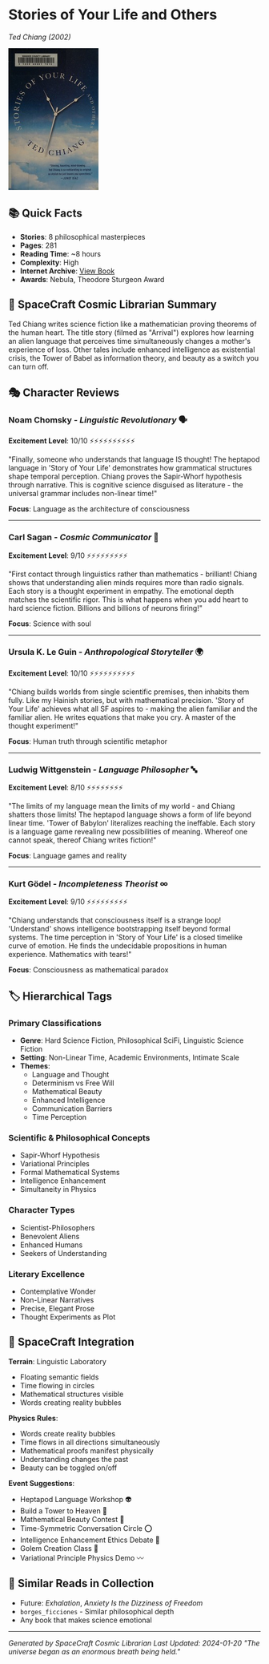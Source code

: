 # Stories of Your Life and Others
*Ted Chiang (2002)*

![Ted Chiang Collection Cover](storiesofyourlif0000chia_u1w4.jpg)

## 📚 Quick Facts
- **Stories**: 8 philosophical masterpieces
- **Pages**: 281
- **Reading Time**: ~8 hours
- **Complexity**: High
- **Internet Archive**: [View Book](http://archive.org/details/storiesofyourlif0000chia_u1w4)
- **Awards**: Nebula, Theodore Sturgeon Award

## 🌌 SpaceCraft Cosmic Librarian Summary

Ted Chiang writes science fiction like a mathematician proving theorems of the human heart. The title story (filmed as "Arrival") explores how learning an alien language that perceives time simultaneously changes a mother's experience of loss. Other tales include enhanced intelligence as existential crisis, the Tower of Babel as information theory, and beauty as a switch you can turn off.

## 🎭 Character Reviews

### Noam Chomsky - *Linguistic Revolutionary* 🗣️
**Excitement Level**: 10/10 ⚡⚡⚡⚡⚡⚡⚡⚡⚡⚡

"Finally, someone who understands that language IS thought! The heptapod language in 'Story of Your Life' demonstrates how grammatical structures shape temporal perception. Chiang proves the Sapir-Whorf hypothesis through narrative. This is cognitive science disguised as literature - the universal grammar includes non-linear time!"

**Focus**: Language as the architecture of consciousness

---

### Carl Sagan - *Cosmic Communicator* 🌟
**Excitement Level**: 9/10 ⚡⚡⚡⚡⚡⚡⚡⚡⚡

"First contact through linguistics rather than mathematics - brilliant! Chiang shows that understanding alien minds requires more than radio signals. Each story is a thought experiment in empathy. The emotional depth matches the scientific rigor. This is what happens when you add heart to hard science fiction. Billions and billions of neurons firing!"

**Focus**: Science with soul

---

### Ursula K. Le Guin - *Anthropological Storyteller* 🌍
**Excitement Level**: 10/10 ⚡⚡⚡⚡⚡⚡⚡⚡⚡⚡

"Chiang builds worlds from single scientific premises, then inhabits them fully. Like my Hainish stories, but with mathematical precision. 'Story of Your Life' achieves what all SF aspires to - making the alien familiar and the familiar alien. He writes equations that make you cry. A master of the thought experiment!"

**Focus**: Human truth through scientific metaphor

---

### Ludwig Wittgenstein - *Language Philosopher* 🔤
**Excitement Level**: 8/10 ⚡⚡⚡⚡⚡⚡⚡⚡

"The limits of my language mean the limits of my world - and Chiang shatters those limits! The heptapod language shows a form of life beyond linear time. 'Tower of Babylon' literalizes reaching the ineffable. Each story is a language game revealing new possibilities of meaning. Whereof one cannot speak, thereof Chiang writes fiction!"

**Focus**: Language games and reality

---

### Kurt Gödel - *Incompleteness Theorist* ∞
**Excitement Level**: 9/10 ⚡⚡⚡⚡⚡⚡⚡⚡⚡

"Chiang understands that consciousness itself is a strange loop! 'Understand' shows intelligence bootstrapping itself beyond formal systems. The time perception in 'Story of Your Life' is a closed timelike curve of emotion. He finds the undecidable propositions in human experience. Mathematics with tears!"

**Focus**: Consciousness as mathematical paradox

## 🏷️ Hierarchical Tags

### Primary Classifications
- **Genre**: Hard Science Fiction, Philosophical SciFi, Linguistic Science Fiction
- **Setting**: Non-Linear Time, Academic Environments, Intimate Scale
- **Themes**: 
  - Language and Thought
  - Determinism vs Free Will
  - Mathematical Beauty
  - Enhanced Intelligence
  - Communication Barriers
  - Time Perception

### Scientific & Philosophical Concepts
- Sapir-Whorf Hypothesis
- Variational Principles
- Formal Mathematical Systems
- Intelligence Enhancement
- Simultaneity in Physics

### Character Types
- Scientist-Philosophers
- Benevolent Aliens
- Enhanced Humans
- Seekers of Understanding

### Literary Excellence
- Contemplative Wonder
- Non-Linear Narratives
- Precise, Elegant Prose
- Thought Experiments as Plot

## 🌟 SpaceCraft Integration

**Terrain**: Linguistic Laboratory
- Floating semantic fields
- Time flowing in circles
- Mathematical structures visible
- Words creating reality bubbles

**Physics Rules**:
- Words create reality bubbles
- Time flows in all directions simultaneously
- Mathematical proofs manifest physically
- Understanding changes the past
- Beauty can be toggled on/off

**Event Suggestions**:
- Heptapod Language Workshop 👽
- Build a Tower to Heaven 🗼
- Mathematical Beauty Contest 🔢
- Time-Symmetric Conversation Circle ⭕
- Intelligence Enhancement Ethics Debate 🧠
- Golem Creation Class 🗿
- Variational Principle Physics Demo 〰️

## 📖 Similar Reads in Collection
- Future: *Exhalation*, *Anxiety Is the Dizziness of Freedom*
- `borges_ficciones` - Similar philosophical depth
- Any book that makes science emotional

---
*Generated by SpaceCraft Cosmic Librarian*
*Last Updated: 2024-01-20*
*"The universe began as an enormous breath being held."* 